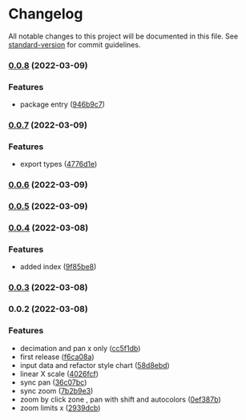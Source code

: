 # Changelog

All notable changes to this project will be documented in this file. See [standard-version](https://github.com/conventional-changelog/standard-version) for commit guidelines.

### [0.0.8](https://github.com/mdof/timeseries-svelte/compare/v0.0.7...v0.0.8) (2022-03-09)


### Features

* package entry ([946b9c7](https://github.com/mdof/timeseries-svelte/commit/946b9c759b594e12d7eff29cf3426b62878be416))

### [0.0.7](https://github.com/mdof/timeseries-svelte/compare/v0.0.6...v0.0.7) (2022-03-09)

### Features

- export types ([4776d1e](https://github.com/mdof/timeseries-svelte/commit/4776d1e9cccc34ae70976096f84a0d7ba684eb30))

### [0.0.6](https://github.com/mdof/timeseries-svelte/compare/v0.0.5...v0.0.6) (2022-03-09)

### [0.0.5](https://github.com/mdof/timeseries-svelte/compare/v0.0.4...v0.0.5) (2022-03-09)

### [0.0.4](https://github.com/mdof/timeseries-svelte/compare/v0.0.3...v0.0.4) (2022-03-08)

### Features

- added index ([9f85be8](https://github.com/mdof/timeseries-svelte/commit/9f85be87d0f2190a797f40d7bb22d9984de6c4f7))

### [0.0.3](https://github.com/mdof/timeseries-svelte/compare/v0.0.2...v0.0.3) (2022-03-08)

### 0.0.2 (2022-03-08)

### Features

- decimation and pan x only ([cc5f1db](https://github.com/mdof/timeseries-svelte/commit/cc5f1dbd92c8b7d599d8d0a32446a5092bdfc3e8))
- first release ([f6ca08a](https://github.com/mdof/timeseries-svelte/commit/f6ca08a2e07c59bf539143acc1027a8c18e9f284))
- input data and refactor style chart ([58d8ebd](https://github.com/mdof/timeseries-svelte/commit/58d8ebd9381407d7d1fd3dedc07c19e28335c40b))
- linear X scale ([4026fcf](https://github.com/mdof/timeseries-svelte/commit/4026fcfc87cc6cdb4c7c66bd811c826764ec2fab))
- sync pan ([36c07bc](https://github.com/mdof/timeseries-svelte/commit/36c07bc06421cbfbc19a1af7bb0b8b0e31906017))
- sync zoom ([7b2b9e3](https://github.com/mdof/timeseries-svelte/commit/7b2b9e3d039403f457c852c57acb085b2646a916))
- zoom by click zone , pan with shift and autocolors ([0ef387b](https://github.com/mdof/timeseries-svelte/commit/0ef387b8bc3a866a5b3ce4338828d0977abdf556))
- zoom limits x ([2939dcb](https://github.com/mdof/timeseries-svelte/commit/2939dcb9758cfb7cfbfe4cd8de1d9023a05cedae))
